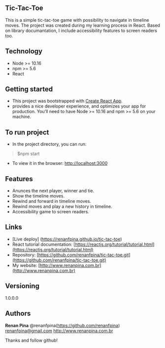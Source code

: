 ## Tic-Tac-Toe

This is a simple tic-tac-toe game with possibility to navigate in timeline moves. The project was created during my learning process in React. Based on library documantation, I include accessibility features to screen readers too.


## Technology 

* Node >= 10.16
* npm >= 5.6 
* React


## Getting started

* This project was bootstrapped with [Create React App](https://github.com/facebook/create-react-app).
* provides a nice developer experience, and optimizes your app for production. You’ll need to have Node >= 10.16 and npm >= 5.6 on your machine.


## To run project

* In the project directory, you can run:
>$npm start

* To view it in the browser:
[http://localhost:3000](http://localhost:3000) 


## Features
- Anunces the next player, winner and tie.
- Show the timeline moves.
- Rewind and forward in timeline moves.
- Rewind moves and play a new history in timeline.
- Accessibility game to screen readers.  
  

## Links
- [Live deploy]
(https://renanfpina.github.io/tic-tac-toe)
- React tutorial documentation: [https://reactjs.org/tutorial/tutorial.html](https://reactjs.org/tutorial/tutorial.html)
- Repository: [https://github.com/renanfpina/tic-tac-toe.git](https://github.com/renanfpina/tic-tac-toe.git)
- My website: [http://www.renanpina.com.br](http://www.renanpina.com.br)


## Versioning

1.0.0.0


## Authors

**Renan Pina**
@renanfpina(https://github.com/renanfpina)
renanfpina@gmail.com
http://www.renanpina.com.br


Thanks and follow github!
